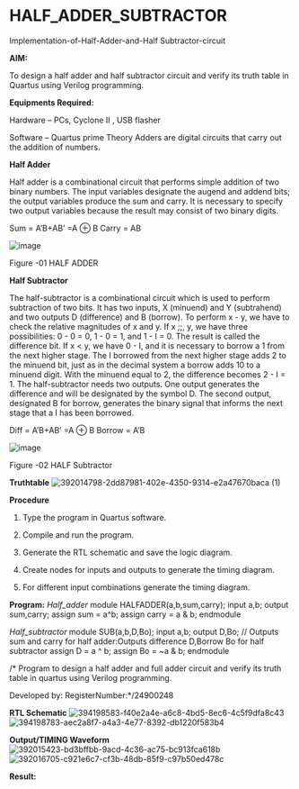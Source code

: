 # HALF_ADDER_SUBTRACTOR

Implementation-of-Half-Adder-and-Half Subtractor-circuit

**AIM:**

To design a half adder and half subtractor circuit and verify its truth table in Quartus using Verilog programming.

**Equipments Required:**

Hardware – PCs, Cyclone II , USB flasher 

Software – Quartus prime Theory Adders are digital circuits that carry out the addition of numbers.

**Half Adder**

Half adder is a combinational circuit that performs simple addition of two binary numbers. The input variables designate the augend and addend bits; the output variables produce the sum and carry. It is necessary to specify two output variables because the result may consist of two binary digits.

Sum = A’B+AB’ =A ⊕ B Carry = AB

![image](https://github.com/naavaneetha/HALF_ADDER_SUBTRACTOR/assets/154305477/bd4a0b2c-cdbc-4184-ab08-81578f121e1f)

Figure -01 HALF ADDER

**Half Subtractor**

The half-subtractor is a combinational circuit which is used to perform subtraction of two bits. It has two inputs, X (minuend) and Y (subtrahend) and two outputs D (difference) and B (borrow). To perform x - y, we have to check the relative magnitudes of x and y. If x ;;, y, we have three possibilities: 0 - 0 = 0, 1 - 0 = 1, and 1 - I = 0. The result is called the difference bit. If x < y, we have 0 - I, and it is necessary to borrow a 1 from the next higher stage. The I borrowed from the next higher stage adds 2 to the minuend bit, just as in the decimal system a borrow adds 10 to a minuend digit. With the minuend equal to 2, the difference becomes 2 - I = 1. The half-subtractor needs two outputs. One output generates the difference and will be designated by the symbol D. The second output, designated B for borrow, generates the binary signal that informs the next stage that a I has been borrowed. 

Diff = A’B+AB’ =A ⊕ B
Borrow = A’B

 ![image](https://github.com/naavaneetha/HALF_ADDER_SUBTRACTOR/assets/154305477/d76b099c-513f-4e7c-843a-e2fd028a531a)

Figure -02 HALF Subtractor

**Truthtable**
![392014798-2dd87981-402e-4350-9314-e2a47670baca (1)](https://github.com/user-attachments/assets/e5f239fd-29f4-457f-97f4-aa7eba2e8599)


**Procedure**

1.	Type the program in Quartus software.

2.	Compile and run the program.

3.	Generate the RTL schematic and save the logic diagram.

4.	Create nodes for inputs and outputs to generate the timing diagram.

5.	For different input combinations generate the timing diagram.


**Program:**
*Half_adder*
module HALFADDER(a,b,sum,carry);
input a,b;
output sum,carry; 
 assign sum = a^b;
 assign carry = a & b;
endmodule

*Half_subtractor*
module SUB(a,b,D,Bo);
input a,b;
output D,Bo; // Outputs sum and carry for half adder:Outputs difference D,Borrow Bo for half subtractor
assign D = a ^ b;
  assign Bo = ~a & b;
endmodule

/* Program to design a half adder and full adder circuit and verify its truth table in quartus using Verilog programming.

Developed by: RegisterNumber:*/24900248

**RTL Schematic**
![394198583-f40e2a4e-a6c8-4bd5-8ec6-4c5f9dfa8c43](https://github.com/user-attachments/assets/e01e1fba-d557-42e2-93cb-9b7cac11c656)
![394198783-aec2a8f7-a4a3-4e77-8392-db1220f583b4](https://github.com/user-attachments/assets/02c1f8fd-67f6-42d9-9633-6ef0a0b11d64)



**Output/TIMING Waveform**
![392015423-bd3bffbb-9acd-4c36-ac75-bc913fca618b](https://github.com/user-attachments/assets/684b40f4-d1f2-4035-b7d5-3fb4cda8e1e6)
![392016705-c921e6c7-cf3b-48db-85f9-c97b50ed478c](https://github.com/user-attachments/assets/42ea03fe-a48b-4f48-aa02-19e03e551c60)



**Result:**
